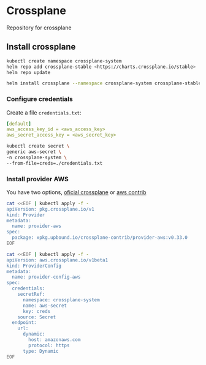 # Crossplane
Repository for crossplane

## Install crossplane
```bash
kubectl create namespace crossplane-system
helm repo add crossplane-stable <https://charts.crossplane.io/stable>
helm repo update

helm install crossplane --namespace crossplane-system crossplane-stable/crossplane
````
### Configure credentials

Create a file `credentials.txt`:

```yaml
[default]
aws_access_key_id = <aws_access_key>
aws_secret_access_key = <aws_secret_key>
```

```bash
kubectl create secret \
generic aws-secret \
-n crossplane-system \
--from-file=creds=./credentials.txt
```
### Install provider AWS

You have two options, [oficial crossplane](https://marketplace.upbound.io/providers/upbound/provider-aws/v0.18.0) or [aws contrib](https://marketplace.upbound.io/providers/crossplane-contrib/provider-aws/v0.36.1)
```bash
cat <<EOF | kubectl apply -f -
apiVersion: pkg.crossplane.io/v1
kind: Provider
metadata:
  name: provider-aws
spec:
  package: xpkg.upbound.io/crossplane-contrib/provider-aws:v0.33.0
EOF
```

```bash 
cat <<EOF | kubectl apply -f -
apiVersion: aws.crossplane.io/v1beta1
kind: ProviderConfig
metadata:
  name: provider-config-aws
spec:
  credentials:
    secretRef:
      namespace: crossplane-system
      name: aws-secret
      key: creds
    source: Secret
  endpoint:
    url:
      dynamic:
        host: amazonaws.com
        protocol: https
      type: Dynamic
EOF
```


